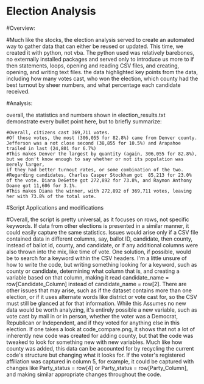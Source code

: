 # Election Analysis

#Overview:

#Much like the stocks, the election analysis served to create an automated way to gather data that can either be reused or updated. This time, we created it with python, not vba.
The python used was relatively barebones, no externally installed packages and served only to introduce us more to if then statements, loops, opening and reading CSV 
files, and creating, opening, and writing text files. the data highlighted key points from the data, including how many votes cast, who won the election, 
which county had the best turnout by sheer numbers, and what percentage each candidate received. 

#Analysis:

overall, the statistics and numbers shown in election_results.txt demonstrate every bullet point here, but to briefly summarize:

    #Overall, citizens cast 369,711 votes. 
    #Of those votes, the most (306,055 for 82.8%) came from Denver county. Jefferson was a not close second (38,855 for 10.5%) and Arapahoe trailed in last (24,801 for 6.7%)
    #This makes Denver the largest by quantity (again, 306,055 for 82.8%), but we don't know enough to say whether or not its population was merely larger, 
    if they had better turnout rates, or some combination of the two. 
    #Regarding candidates, Charles Casper Stockham got  85,213 for 23.0% of the vote. Diana DeGette got 272,892 for 73.8%, and Raymon Anthony Doane got 11,606 for 3.1%. 
    #This makes Diana the winner, with 272,892 of 369,711 votes, leaving her with 73.8% of the total vote.
    
#Script Applications and modifications

#Overall, the script is pretty universal, as it focuses on rows, not specific keywords. If data from other elections is presented in a similar manner, it could easily
capture the same statistics. Issues would arise only if a CSV file contained data in different columns, say, ballot ID, candidate, then county, instead of ballot id, county,
and candidate, or if any additional columns were also thrown into the mix, like time of vote. One solution, if possible, would be to search for a keyword within the CSV headers.
I'm a little unsure of how to write the code, but writing something looking for a keyword, such as county or candidate, determining what column that is, and creating a variable 
based on that column, making it read candidate_name = row[Candidate_Column] instead of candidate_name = row[2]. There are other issues that may arise, such as 
if the dataset contains more than one election, or if it uses alternate words like district or vote cast for, so the CSV must still be glanced at for that information. While this 
Assumes no new data would be worth analyzing, it's entirely possible a new variable, such as vote cast by mail in or in person, whether the voter was a Democrat, Republican 
or Independent, and if they voted for anything else in this election. If one takes a look at code_compare.png, it shows that not a lot of inherently new code was created for adding county, but that the code was tweaked to look for something new with new variables. Much like how county was added, this data can be accounted for by recycling the current code's structure but changing what it looks for. If the voter's registered affiliation was captured in column 5, for example, it could be captured with changes like Party_status = row[4] or Party_status = row[Party_Column], and making similar appropriate changes throughout the code.

